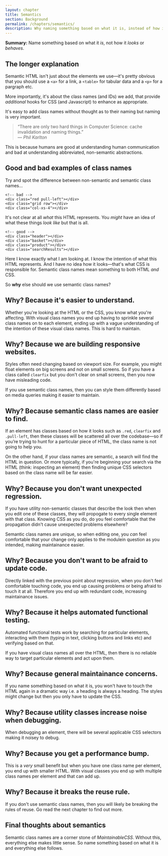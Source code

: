 ```yaml
---
layout: chapter
title: Semantics
section: Background
permalink: /chapters/semantics/
description: Why naming something based on what it is, instead of how it looks or behaves is a cornerstone of writing well architected and maintainable CSS code.
---
```


**Summary:** Name something based on what it *is*, not how it *looks* or *behaves*.

## The longer explanation

Semantic HTML isn't just about the elements we use&mdash;it's pretty obvious that you should use a `<a>` for a link, a `<table>` for tabular data and a `<p>` for a pargraph etc.

More importantly, it's about the class names (and IDs) we add, that provide *additional* hooks for CSS (and Javascript) to enhance as appropriate.

It's easy to add class names without thought as to their naming but naming is very important.

> &ldquo;There are only two hard things in Computer Science: cache invalidation and naming things.&rdquo;
<br>&mdash; <cite>Phil Karlton</cite>

This is because humans are good at understanding human communication and bad at understanding abbreviated, non-semantic abstractions.

## Good and bad examples of class names

Try and spot the difference between non-semantic and semantic class names...

	<!-- bad -->
	<div class="red pull-left"></div>
	<div class="grid row"></div>
	<div class="col-xs-4"></div>

It's not clear at all *what* this HTML represents. You *might* have an idea of what these things *look like* but that is all.

	<!-- good -->
	<div class="header"></div>
	<div class="basket"></div>
	<div class="product"></div>
	<div class="searchResults"></div>

Here I know exactly what I am looking at. I know the intention of what this HTML represents. And I have no idea how it looks&mdash;that's what CSS is responsible for. Semantic class names mean something to both HTML *and* CSS.

So **why** else should we use semantic class names?

## Why? Because it's easier to understand.

Whether you're looking at the HTML or the CSS, you know what you're affecting. With visual class names you end up having to sprinkle several class names on to each element, ending up with a vague understanding of the intention of these visual class names. This is hard to maintain.

## Why? Because we are building responsive websites.

Styles often need changing based on viewport size. For example, you might float elements on big screens and not on small screens. So if you have a class called `clearfix` but you don't clear on small screens, then you now have misleading code.

If you use semantic class names, then you can style them differently based on media queries making it easier to maintain.

## Why? Because semantic class names are easier to find.

If an element has classes based on how it looks such as `.red`, `clearfix` and `.pull-left`, then these classes will be scattered all over the codebase&mdash;so if you’re trying to hunt for a particular piece of HTML, the class name is not going to help you.

On the other hand, if your class names are semantic, a search will find the HTML in question. Or more typically, if you're beginning your search via the HTML (think: inspecting an element) then finding unique CSS selectors based on the class name will be far easier.

## Why? Because you don't want unexpected regression.

If you have utility non-semantic classes that describe the look then when you edit one of these classes, they will propogate to every single element with that class. Knowing CSS as you do, do you feel comfortable that the propagation didn't cause unexpected problems elsewhere?

Semantic class names are unique, so when editing one, you *can* feel comfortable that your change only applies to the modulein question as you intended, making maintainance easier.

## Why? Because you don't want to be afraid to update code.

Directly linked with the previous point about regression, when you don't feel comfortable touching code, you end up causing problems or being afraid to touch it at all. Therefore you end up with redundant code, increasing maintainance issues.

## Why? Because it helps automated functional testing.

Automated functional tests work by searching for particular elements, interacting with them (typing in text, clicking buttons and links etc) and verifying based on that.

If you have visual class names all over the HTML, then there is no reliable way to target particular elements and act upon them.

## Why? Because general maintainance concerns.

If you name something based on what it is, you won't have to touch the HTML again in a dramatic way i.e. a heading is always a heading. The styles might change but then you only have to update the CSS.

## Why? Because utility classes increase noise when debugging.

When debugging an element, there will be several applicable CSS selectors making it noisey to debug.

## Why? Because you get a performance bump.

This is a *very* small benefit but when you have one class name per element, you end up with smaller HTML. With visual classes you end up with multiple class names per element and that can add up.

## Why? Because it breaks the reuse rule.

If you don't use semantic class names, then you will likely be breaking the rules of reuse. Go read the next chapter to find out more.

<!--## Why? Because visual class names might declare the same property!

It's likely that several different utility classes could refer to the same property meaning order matters and performance degrades.

Think of an example of this.
-->

## Final thoughts about semantics

Semantic class names are a corner stone of *MaintainableCSS*. Without this, everything else makes little sense. So name something based on what it is and everything else follows.